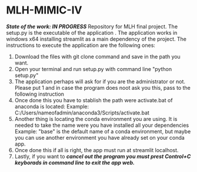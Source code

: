 # MLH-MIMIC-IV
***State of the work: IN PROGRESS***
Repository for MLH final project. 
The setup.py is the executable of the application . The application works in windows x64 installing streamlit as a main dependency of the project.
The instructions to execute the application are the following ones:
1. Download the files with git clone command and save in the path you want.
2. Open your terminal and run setup.py with command line "python setup.py"
3. The application perhaps will ask for if you are the administrator or not. Please put 1 and in case the program
   does noot ask you this, pass to the following instruction
4. Once done this you have to stablish the path were activate.bat of anaconda is located:
 Example:  C:/Users/nameofadmin/anaconda3/Scripts/activate.bat
5. Another thing is locating the conda environment you are using. It is needed to take the name were you have installed all your dependencies
 Example: "base" is the default name of a conda environment, but maybe you can use another environment you have already set on your conda app.
6. Once done this if all is right, the app must run at streamlit localhost.
7. Lastly, if you want to ***cancel out the program you must prest Control+C keyborads in command line to exit the app web.*** 
